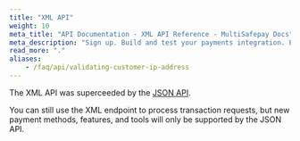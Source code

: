 ```yaml
---
title: "XML API"
weight: 10
meta_title: "API Documentation - XML API Reference - MultiSafepay Docs"
meta_description: "Sign up. Build and test your payments integration. Explore our products and services. Use our API Reference, SDKs, and wrappers. Get support."
read_more: "."
aliases:
    - /faq/api/validating-customer-ip-address
---
```


The XML API was superceeded by the [JSON API](/api).

You can still use the XML endpoint to process transaction requests, but new payment methods, features, and tools will only be supported by the JSON API.

